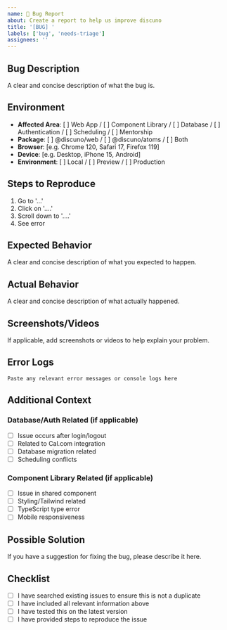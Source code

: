 ```yaml
---
name: 🐛 Bug Report
about: Create a report to help us improve discuno
title: '[BUG] '
labels: ['bug', 'needs-triage']
assignees: ''
---
```


## Bug Description

A clear and concise description of what the bug is.

## Environment

- **Affected Area**: [ ] Web App / [ ] Component Library / [ ] Database / [ ] Authentication / [ ] Scheduling / [ ] Mentorship
- **Package**: [ ] @discuno/web / [ ] @discuno/atoms / [ ] Both
- **Browser**: [e.g. Chrome 120, Safari 17, Firefox 119]
- **Device**: [e.g. Desktop, iPhone 15, Android]
- **Environment**: [ ] Local / [ ] Preview / [ ] Production

## Steps to Reproduce

1. Go to '...'
2. Click on '....'
3. Scroll down to '....'
4. See error

## Expected Behavior

A clear and concise description of what you expected to happen.

## Actual Behavior

A clear and concise description of what actually happened.

## Screenshots/Videos

If applicable, add screenshots or videos to help explain your problem.

## Error Logs

```
Paste any relevant error messages or console logs here
```

## Additional Context

### Database/Auth Related (if applicable)

- [ ] Issue occurs after login/logout
- [ ] Related to Cal.com integration
- [ ] Database migration related
- [ ] Scheduling conflicts

### Component Library Related (if applicable)

- [ ] Issue in shared component
- [ ] Styling/Tailwind related
- [ ] TypeScript type error
- [ ] Mobile responsiveness

## Possible Solution

If you have a suggestion for fixing the bug, please describe it here.

## Checklist

- [ ] I have searched existing issues to ensure this is not a duplicate
- [ ] I have included all relevant information above
- [ ] I have tested this on the latest version
- [ ] I have provided steps to reproduce the issue
